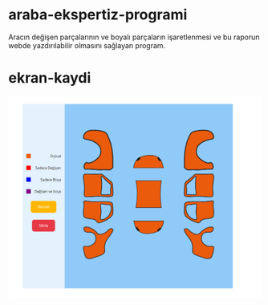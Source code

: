 # araba-ekspertiz-programi
Aracın değişen parçalarının ve boyalı parçaların işaretlenmesi ve bu raporun webde yazdırılabilir olmasını sağlayan program.
# ekran-kaydi
<img src="./images/ss.png">

